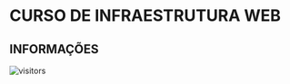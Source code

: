 # CURSO DE INFRAESTRUTURA WEB

## INFORMAÇÕES

![visitors](https://visitor-badge.glitch.me/badge?page_id=Devgeeknerd.curso-de-infraestrutura-web "Total de Visitas")

